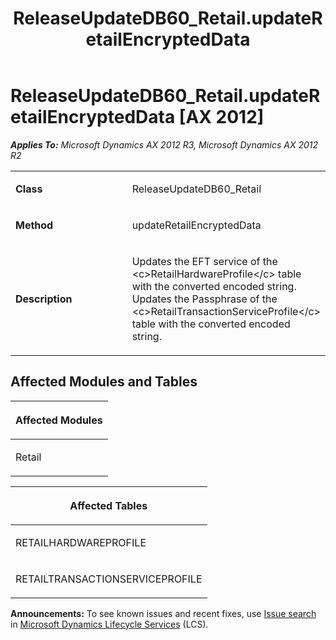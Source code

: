 ﻿---
title: ReleaseUpdateDB60_Retail.updateRetailEncryptedData
TOCTitle: ReleaseUpdateDB60_Retail.updateRetailEncryptedData
ms:assetid: 461af737-8bb9-6019-2a39-2e3f62738849
ms:mtpsurl: https://msdn.microsoft.com/en-us/library/JJ718955(v=AX.60)
ms:contentKeyID: 49707989
ms.date: 05/18/2015
mtps_version: v=AX.60
---

# ReleaseUpdateDB60\_Retail.updateRetailEncryptedData [AX 2012]


_**Applies To:** Microsoft Dynamics AX 2012 R3, Microsoft Dynamics AX 2012 R2_

<table>
<colgroup>
<col style="width: 50%" />
<col style="width: 50%" />
</colgroup>
<tbody>
<tr class="odd">
<td><p><strong>Class</strong></p></td>
<td><p>ReleaseUpdateDB60_Retail</p></td>
</tr>
<tr class="even">
<td><p><strong>Method</strong></p></td>
<td><p>updateRetailEncryptedData</p></td>
</tr>
<tr class="odd">
<td><p><strong>Description</strong></p></td>
<td><p>Updates the EFT service of the &lt;c&gt;RetailHardwareProfile&lt;/c&gt; table with the converted encoded string. Updates the Passphrase of the &lt;c&gt;RetailTransactionServiceProfile&lt;/c&gt; table with the converted encoded string.</p></td>
</tr>
</tbody>
</table>


## Affected Modules and Tables

<table>
<colgroup>
<col style="width: 100%" />
</colgroup>
<thead>
<tr class="header">
<th><p>Affected Modules</p></th>
</tr>
</thead>
<tbody>
<tr class="odd">
<td><p>Retail</p></td>
</tr>
</tbody>
</table>


<table>
<colgroup>
<col style="width: 100%" />
</colgroup>
<thead>
<tr class="header">
<th><p>Affected Tables</p></th>
</tr>
</thead>
<tbody>
<tr class="odd">
<td><p>RETAILHARDWAREPROFILE</p></td>
</tr>
<tr class="even">
<td><p>RETAILTRANSACTIONSERVICEPROFILE</p></td>
</tr>
</tbody>
</table>

  
**Announcements:** To see known issues and recent fixes, use [Issue search](http://go.microsoft.com/fwlink/?linkid=389258) in [Microsoft Dynamics Lifecycle Services](http://go.microsoft.com/fwlink/?linkid=306505) (LCS).

